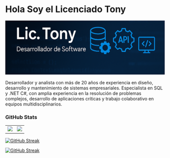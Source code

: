 # Hola Soy el Licenciado Tony

![Lic. Tony](https://raw.githubusercontent.com/LicTony/LicTony/main/assets/img/bannerV2.png)

Desarrollador y analista con más de 20 años de experiencia en diseño, desarrollo y mantenimiento de sistemas empresariales. Especialista en SQL y .NET C#, con amplia experiencia en la resolución de problemas complejos, desarrollo de aplicaciones críticas y trabajo colaborativo en equipos multidisciplinarios.

### GitHub Stats
<table>
  <tr>
    <td>
      <img src="https://github-readme-stats.vercel.app/api/top-langs/?username=LicTony&layout=compact&theme=dark" />
    </td>
    <td>
      <img src="https://github-readme-stats.vercel.app/api?username=LicTony&show_icons=true&theme=dark" />
    </td>
  </tr>
</table>


[![GitHub Streak](https://streak-stats.demolab.com/?user=LicTony&currStreakNum=2FD3EB&fire=pink&sideLabels=F00&date_format=[Y.]n.j)](https://git.io/streak-stats)

[![GitHub Streak](https://streak-stats.demolab.com/?user=LicTony)](https://git.io/streak-stats)

